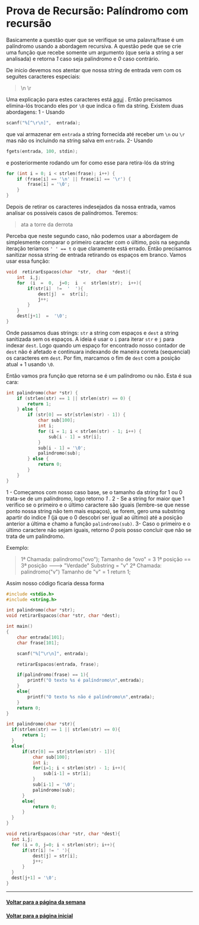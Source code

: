 ﻿# Prova de Recursão: Palíndromo com recursão

Basicamente a questão quer que se verifique se uma palavra/frase é um palíndromo usando a abordagem recursiva. A questão pede que se crie uma função que recebe somente um argumento (que seria a string a ser analisada) e retorna _1_ caso seja palíndromo e _0_ caso contrário.

De inicio devemos nos atentar que nossa string de entrada vem com os seguites caracteres especiais:
>\n
>\r

Uma explicação para estes caracteres está [aqui](https://stackoverflow.com/questions/15433188/r-n-r-and-n-what-is-the-difference-between-them) . Então precisamos elimina-lós trocando eles por `\0` que indica o fim da string. Existem duas abordagens:
1 - Usando
```c
scanf("%[^\r\n]",  entrada);
```
que vai armazenar em `entrada` a string fornecida até receber um `\n` ou `\r` mas não os incluindo na string salva em `entrada`.
2- Usando
```c
fgets(entrada, 100, stdin);
```
e posteriormente rodando um for como esse para retira-lós da string
```c
for (int i = 0; i < strlen(frase); i++) {
    if (frase[i] == '\n' || frase[i] == '\r') {
        frase[i] = '\0';
    }
}
```

Depois de retirar os caracteres indesejados da nossa entrada, vamos analisar os possiveis casos de palíndromos. Teremos:
>ata
>a  torre  da  derrota

Perceba que neste segundo caso, não podemos usar a abordagem de simplesmente comparar o primeiro caracter com o último, pois na segunda iteração teriamos `' ' == t` o que claramente está errado. Então precisamos sanitizar nossa string de entrada retirando os espaços em branco. Vamos usar essa função:
```c
void  retirarEspacos(char  *str,  char  *dest){
	int  i,j;
	for  (i  =  0,  j=0;  i  <  strlen(str);  i++){
		if(str[i]  !=  '  '){
			dest[j]  =  str[i];
			j++;
		}
	}
	dest[j+1]  =  '\0';
}
```

Onde passamos duas strings: `str` a string com espaços e `dest` a string sanitizada sem os espaços. A ideia é usar o `i` para iterar `str` e `j` para indexar `dest`. Logo quando um espaço for encontrado nosso contador de `dest` não é afetado e continuara indexando de maneira correta (sequencial) os caracteres em `dest`. Por fim, marcamos o fim de `dest` com a posição atual + 1 usando `\0`.

Então vamos pra função que retorna se é um palíndromo ou não. Esta é sua cara:
```c
int palindromo(char *str) {
    if (strlen(str) == 1 || strlen(str) == 0) {
        return 1;
    } else {
        if (str[0] == str[strlen(str) - 1]) {
            char sub[100];
            int i;
            for (i = 1; i < strlen(str) - 1; i++) {
                sub[i - 1] = str[i];
            }
            sub[i - 1] = '\0';
            palindromo(sub);
        } else {
            return 0;
        }
    }
}
```

1 - Começamos com nosso caso base, se o tamanho da string for 1 ou 0 trata-se de um palíndromo, logo retorno _1_ .
2 - Se a string for maior que 1 verifico se o primeiro e o último caractere são iguais (lembre-se que nesse ponto nossa string não tem mais espaços), se forem, gero uma substring apartir do indice _1_ (já que o 0 descobri ser igual ao último) até a posição anterior a última e chamo a função `palindromo(sub)`.
3- Caso o primeiro e o último caractere não sejam iguais, retorno _0_ pois posso concluir que não se trata de um palíndromo.

Exemplo:
>1ª Chamada:
>palindromo("ovo");
>Tamanho de "ovo" = 3
>1ª posição == 3ª posição ---> "Verdade"
>Substring = "v"
>2ª Chamada:
>palindromo("v")
>Tamanho de "v" = 1
>return 1;

Assim nosso código ficaria dessa forma
```c
#include <stdio.h>
#include <string.h>

int palindromo(char *str);
void retirarEspacos(char *str, char *dest);

int main()
{
    char entrada[101];
    char frase[101];

    scanf("%[^\r\n]", entrada);

    retirarEspacos(entrada, frase);

    if(palindromo(frase) == 1){
        printf("O texto %s é palíndromo\n",entrada);
    }
    else{
        printf("O texto %s não é palíndromo\n",entrada);
    }
    return 0;
}

int palindromo(char *str){
  if(strlen(str) == 1 || strlen(str) == 0){
      return 1;
  }
  else{
      if(str[0] == str[strlen(str) - 1]){
          char sub[100];
          int i;
          for(i=1; i < strlen(str) - 1; i++){
              sub[i-1] = str[i];
          }
          sub[i-1] = '\0';
          palindromo(sub);
      }
      else{
          return 0;
      }
  }
}

void retirarEspacos(char *str, char *dest){
  int i,j;
  for (i = 0, j=0; i < strlen(str); i++){
      if(str[i] != ' '){
          dest[j] = str[i];
          j++;
      }
  }
  dest[j+1] = '\0';
}
```

---
#### [Voltar para a página da semana](README.md)
#### [Voltar para a página inicial](https://github.com/bti-ufrn/monitoria-itp)
